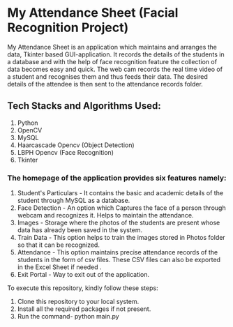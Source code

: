 # My Attendance Sheet (Facial Recognition Project)

My Attendance Sheet is an application which maintains and arranges the data, Tkinter based GUI-application. It records the details of the students in a database and with the help of face recognition feature the collection of data becomes easy and quick.
The web cam records the real time video of a student and recognises them and thus feeds their data. The desired details of the attendee is then sent to the attendance records folder.

## Tech Stacks and Algorithms Used:
1. Python
2. OpenCV
3. MySQL
4. Haarcascade Opencv (Object Detection)
5. LBPH Opencv (Face Recognition)
6. Tkinter


### The homepage of the application provides six features namely:
1. Student's Particulars - It contains the basic and academic details of the student through MySQL as a database.
2. Face Detection - An option which Captures the face of a person through webcam and recognizes it. Helps to maintain the attendance.
3. Images - Storage where the photos of the students are present whose data has already been saved in the system.
4. Train Data - This option helps to train the images stored in Photos folder so that it can be recognized.
5. Attendance - This option maintains precise attendance records of the students in the form of csv files. These CSV files can also be exported in the Excel Sheet if needed .
6. Exit Portal - Way to exit out of the application.


To execute this repository, kindly follow these steps:
1. Clone this repository to your local system.
2. Install all the required packages if not present.
3. Run the command- python main.py
